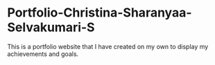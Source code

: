 # Portfolio-Christina-Sharanyaa-Selvakumari-S
This is a portfolio website that I have created on my own to display my achievements and goals.
